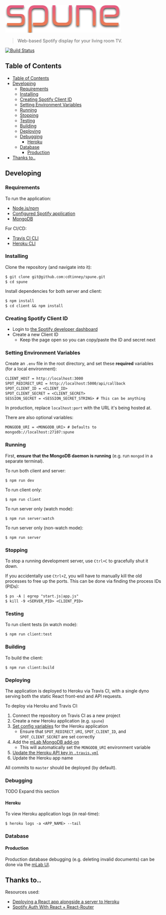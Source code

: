 ![Spune Logo](client/src/assets/spune_logo.png)

> Web-based Spotify display for your living room TV.

[![Build Status](https://travis-ci.org/cdtinney/spune.svg?branch=master)](https://travis-ci.org/cdtinney/spune)

## Table of Contents

- [Table of Contents](#table-of-contents)
- [Developing](#developing)
  - [Requirements](#requirements)
  - [Installing](#installing)
  - [Creating Spotify Client ID](#creating-spotify-client-id)
  - [Setting Environment Variables](#setting-environment-variables)
  - [Running](#running)
  - [Stopping](#stopping)
  - [Testing](#testing)
  - [Building](#building)
  - [Deploying](#deploying)
  - [Debugging](#debugging)
    - [Heroku](#heroku)
  - [Database](#database)
    - [Production](#production)
- [Thanks to..](#thanks-to)

## Developing

### Requirements

To run the application:

* [Node.js/npm](https://nodejs.org/en/)
* [Configured Spotify application](https://developer.spotify.com/dashboard/login)
* [MongoDB](https://www.mongodb.org/downloads)

For CI/CD:

* [Travis CI CLI](https://github.com/travis-ci/travis.rb#readme)
* [Heroku CLI](https://devcenter.heroku.com/articles/heroku-cli)

### Installing

Clone the repository (and navigate into it):

```
$ git clone git@github.com:cdtinney/spune.git
$ cd spune
```

Install dependencies for both server and client:

```
$ npm install
$ cd client && npm install
```

### Creating Spotify Client ID

* Login to [the Spotify developer dashboard](https://developer.spotify.com/dashboard/applications)
* Create a new Client ID
  * Keep the page open so you can copy/paste the ID and secret next

### Setting Environment Variables

Create an `.env` file in the root directory, and set these **required** variables (for a local environment):

```
CLIENT_HOST = http://localhost:3000
SPOT_REDIRECT_URI = http://localhost:5000/api/callback
SPOT_CLIENT_ID = <CLIENT_ID>
SPOT_CLIENT_SECRET = <CLIENT_SECRET>
SESSION_SECRET = <SESSION_SECRET_STRING> # This can be anything
```

In production, replace `localhost:port` with the URL it's being hosted at.

There are also optional variables:

```
MONGODB_URI = <MONGODB_URI> # Defaults to mongodb://localhost:27107:spune
```

### Running

First, **ensure that the MongoDB daemon is running** (e.g. run `mongod` in a separate terminal).

To run both client and server:

```
$ npm run dev
```

To run client only:

```
$ npm run client
```

To run server only (watch mode):

```
$ npm run server:watch
```

To run server only (non-watch mode):

```
$ npm run server
```

### Stopping

To stop a running development server, use `Ctrl+C` to gracefully shut it down.

If you accidentally use `Ctrl+Z`, you will have to manually kill the old processes to free up the ports.
This can be done via finding the process IDs (PIDs):

```
$ ps -A | egrep "start.js|app.js"
$ kill -9 <SERVER_PID> <CLIENT_PID>
```

### Testing

To run client tests (in watch mode):

```
$ npm run client:test
```

### Building

To build the client:

```
$ npm run client:build
```

### Deploying

The application is deployed to Heroku via Travis CI, with a single dyno
serving both the static React front-end and API requests.

To deploy via Heroku and Travis CI:

1. Connect the repository on Travis CI as a new project
2. Create a new Heroku application (e.g. `spune`)
3. [Set config variables](#setting-environment-variables) for the Heroku application
      * Ensure that `SPOT_REDIRECT_URI`, `SPOT_CLIENT_ID`, and `SPOT_CLIENT_SECRET` are set correctly
4. Add the [mLab MongoDB add-on](https://elements.heroku.com/addons/mongolab)
      * This will automatically set the `MONGODB_URI` environment variable
5. [Update the Heroku API key in `.travis.yml`](https://docs.travis-ci.com/user/deployment/heroku/)
6. Update the Heroku app name

All commits to `master` should be deployed (by default).

### Debugging

TODO Expand this section

#### Heroku

To view Heroku application logs (in real-time):

```
$ heroku logs -a <APP_NAME> --tail
```

### Database

#### Production

Production database debugging (e.g. deleting invalid documents) can be done via
the [mLab UI](https://www.mlab.com/home).

## Thanks to..

Resources used:

* [Deploying a React app alongside a server to Heroku](https://www.fullstackreact.com/articles/deploying-a-react-app-with-a-server/)
* [Spotify Auth With React + React-Router](https://github.com/kauffecup/spotify-react-router-auth)
